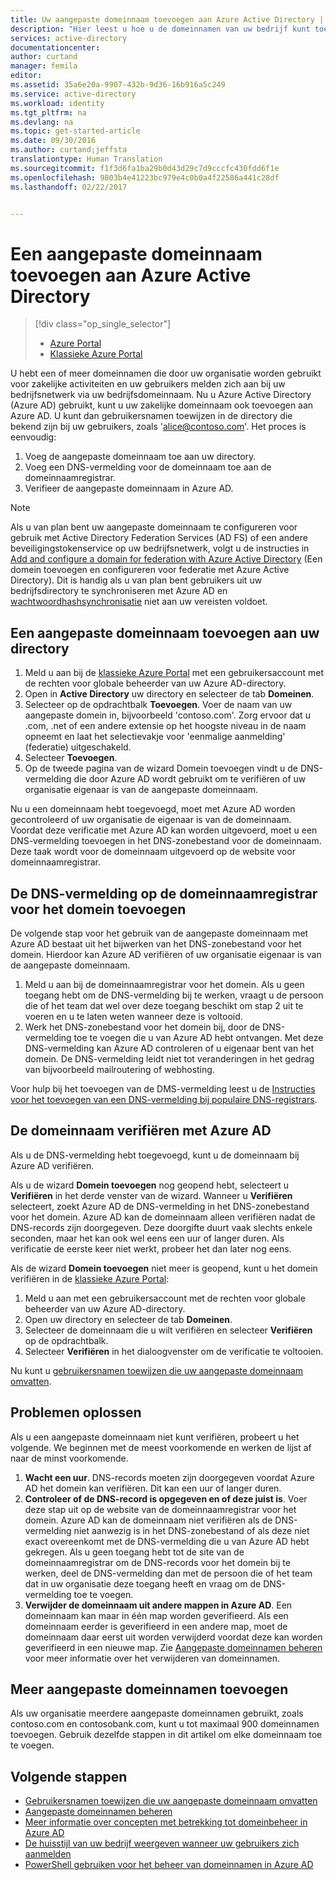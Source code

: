 ```yaml
---
title: Uw aangepaste domeinnaam toevoegen aan Azure Active Directory | Microsoft Docs
description: "Hier leest u hoe u de domeinnamen van uw bedrijf kunt toevoegen aan Azure Active Directory en hoe u de domeinnaam kunt verifiëren."
services: active-directory
documentationcenter: 
author: curtand
manager: femila
editor: 
ms.assetid: 35a6e20a-9907-432b-9d36-16b916a5c249
ms.service: active-directory
ms.workload: identity
ms.tgt_pltfrm: na
ms.devlang: na
ms.topic: get-started-article
ms.date: 09/30/2016
ms.author: curtand;jeffsta
translationtype: Human Translation
ms.sourcegitcommit: f1f3d6fa1ba29b0d43d29c7d9cccfc430fdd6f1e
ms.openlocfilehash: 9803b4e41223bc979e4c0b0a4f22586a441c28df
ms.lasthandoff: 02/22/2017


---
```

# <a name="add-a-custom-domain-name-to-azure-active-directory"></a>Een aangepaste domeinnaam toevoegen aan Azure Active Directory
> [!div class="op_single_selector"]
> * [Azure Portal](active-directory-domains-add-azure-portal.md)
> * [Klassieke Azure Portal](active-directory-add-domain.md)
> 
> 

U hebt een of meer domeinnamen die door uw organisatie worden gebruikt voor zakelijke activiteiten en uw gebruikers melden zich aan bij uw bedrijfsnetwerk via uw bedrijfsdomeinnaam. Nu u Azure Active Directory (Azure AD) gebruikt, kunt u uw zakelijke domeinnaam ook toevoegen aan Azure AD. U kunt dan gebruikersnamen toewijzen in de directory die bekend zijn bij uw gebruikers, zoals 'alice@contoso.com'. Het proces is eenvoudig:

1. Voeg de aangepaste domeinnaam toe aan uw directory.
2. Voeg een DNS-vermelding voor de domeinnaam toe aan de domeinnaamregistrar.
3. Verifieer de aangepaste domeinnaam in Azure AD.

> [!NOTE]
> Als u van plan bent uw aangepaste domeinnaam te configureren voor gebruik met Active Directory Federation Services (AD FS) of een andere beveiligingstokenservice op uw bedrijfsnetwerk, volgt u de instructies in [Add and configure a domain for federation with Azure Active Directory](active-directory-add-domain-federated.md) (Een domein toevoegen en configureren voor federatie met Azure Active Directory). Dit is handig als u van plan bent gebruikers uit uw bedrijfsdirectory te synchroniseren met Azure AD en [wachtwoordhashsynchronisatie](active-directory-aadconnectsync-implement-password-synchronization.md) niet aan uw vereisten voldoet.
> 
> 

## <a name="add-a-custom-domain-name-to-your-directory"></a>Een aangepaste domeinnaam toevoegen aan uw directory
1. Meld u aan bij de [klassieke Azure Portal](https://manage.windowsazure.com/) met een gebruikersaccount met de rechten voor globale beheerder van uw Azure AD-directory.
2. Open in **Active Directory** uw directory en selecteer de tab **Domeinen**.
3. Selecteer op de opdrachtbalk **Toevoegen**. Voer de naam van uw aangepaste domein in, bijvoorbeeld 'contoso.com'. Zorg ervoor dat u .com, .net of een andere extensie op het hoogste niveau in de naam opneemt en laat het selectievakje voor 'eenmalige aanmelding' (federatie) uitgeschakeld.
4. Selecteer **Toevoegen**.
5. Op de tweede pagina van de wizard Domein toevoegen vindt u de DNS-vermelding die door Azure AD wordt gebruikt om te verifiëren of uw organisatie eigenaar is van de aangepaste domeinnaam.

Nu u een domeinnaam hebt toegevoegd, moet met Azure AD worden gecontroleerd of uw organisatie de eigenaar is van de domeinnaam. Voordat deze verificatie met Azure AD kan worden uitgevoerd, moet u een DNS-vermelding toevoegen in het DNS-zonebestand voor de domeinnaam. Deze taak wordt voor de domeinnaam uitgevoerd op de website voor domeinnaamregistrar.

## <a name="add-the-dns-entry-at-the-domain-name-registrar-for-the-domain"></a>De DNS-vermelding op de domeinnaamregistrar voor het domein toevoegen
De volgende stap voor het gebruik van de aangepaste domeinnaam met Azure AD bestaat uit het bijwerken van het DNS-zonebestand voor het domein. Hierdoor kan Azure AD verifiëren of uw organisatie eigenaar is van de aangepaste domeinnaam.

1. Meld u aan bij de domeinnaamregistrar voor het domein. Als u geen toegang hebt om de DNS-vermelding bij te werken, vraagt u de persoon die of het team dat wel over deze toegang beschikt om stap 2 uit te voeren en u te laten weten wanneer deze is voltooid.
2. Werk het DNS-zonebestand voor het domein bij, door de DNS-vermelding toe te voegen die u van Azure AD hebt ontvangen. Met deze DNS-vermelding kan Azure AD controleren of u eigenaar bent van het domein. De DNS-vermelding leidt niet tot veranderingen in het gedrag van bijvoorbeeld mailroutering of webhosting.

Voor hulp bij het toevoegen van de DMS-vermelding leest u de [Instructies voor het toevoegen van een DNS-vermelding bij populaire DNS-registrars](https://support.office.com/article/Create-DNS-records-for-Office-365-when-you-manage-your-DNS-records-b0f3fdca-8a80-4e8e-9ef3-61e8a2a9ab23/).

## <a name="verify-the-domain-name-with-azure-ad"></a>De domeinnaam verifiëren met Azure AD
Als u de DNS-vermelding hebt toegevoegd, kunt u de domeinnaam bij Azure AD verifiëren.

Als u de wizard **Domein toevoegen** nog geopend hebt, selecteert u **Verifiëren** in het derde venster van de wizard. Wanneer u **Verifiëren** selecteert, zoekt Azure AD de DNS-vermelding in het DNS-zonebestand voor het domein. Azure AD kan de domeinnaam alleen verifiëren nadat de DNS-records zijn doorgegeven. Deze doorgifte duurt vaak slechts enkele seconden, maar het kan ook wel eens een uur of langer duren. Als verificatie de eerste keer niet werkt, probeer het dan later nog eens.

Als de wizard **Domein toevoegen** niet meer is geopend, kunt u het domein verifiëren in de [klassieke Azure Portal](https://manage.windowsazure.com/):

1. Meld u aan met een gebruikersaccount met de rechten voor globale beheerder van uw Azure AD-directory.
2. Open uw directory en selecteer de tab **Domeinen**.
3. Selecteer de domeinnaam die u wilt verifiëren en selecteer **Verifiëren** op de opdrachtbalk.
4. Selecteer **Verifiëren** in het dialoogvenster om de verificatie te voltooien.

Nu kunt u [gebruikersnamen toewijzen die uw aangepaste domeinnaam omvatten](active-directory-add-domain-add-users.md).

## <a name="troubleshooting"></a>Problemen oplossen
Als u een aangepaste domeinnaam niet kunt verifiëren, probeert u het volgende. We beginnen met de meest voorkomende en werken de lijst af naar de minst voorkomende.

1. **Wacht een uur**. DNS-records moeten zijn doorgegeven voordat Azure AD het domein kan verifiëren. Dit kan een uur of langer duren.
2. **Controleer of de DNS-record is opgegeven en of deze juist is**. Voer deze stap uit op de website van de domeinnaamregistrar voor het domein. Azure AD kan de domeinnaam niet verifiëren als de DNS-vermelding niet aanwezig is in het DNS-zonebestand of als deze niet exact overeenkomt met de DNS-vermelding die u van Azure AD hebt gekregen. Als u geen toegang hebt tot de site van de domeinnaamregistrar om de DNS-records voor het domein bij te werken, deel de DNS-vermelding dan met de persoon die of het team dat in uw organisatie deze toegang heeft en vraag om de DNS-vermelding toe te voegen.
3. **Verwijder de domeinnaam uit andere mappen in Azure AD**. Een domeinnaam kan maar in één map worden geverifieerd. Als een domeinnaam eerder is geverifieerd in een andere map, moet de domeinnaam daar eerst uit worden verwijderd voordat deze kan worden geverifieerd in een nieuwe map. Zie [Aangepaste domeinnamen beheren](active-directory-add-manage-domain-names.md) voor meer informatie over het verwijderen van domeinnamen.

## <a name="add-more-custom-domain-names"></a>Meer aangepaste domeinnamen toevoegen
Als uw organisatie meerdere aangepaste domeinnamen gebruikt, zoals contoso.com en contosobank.com, kunt u tot maximaal 900 domeinnamen toevoegen. Gebruik dezelfde stappen in dit artikel om elke domeinnaam toe te voegen.

## <a name="next-steps"></a>Volgende stappen
* [Gebruikersnamen toewijzen die uw aangepaste domeinnaam omvatten](active-directory-add-domain-add-users.md)
* [Aangepaste domeinnamen beheren](active-directory-add-manage-domain-names.md)
* [Meer informatie over concepten met betrekking tot domeinbeheer in Azure AD](active-directory-add-domain-concepts.md)
* [De huisstijl van uw bedrijf weergeven wanneer uw gebruikers zich aanmelden](active-directory-add-company-branding.md)
* [PowerShell gebruiken voor het beheer van domeinnamen in Azure AD](https://msdn.microsoft.com/library/azure/e1ef403f-3347-4409-8f46-d72dafa116e0#BKMK_ManageDomains)


